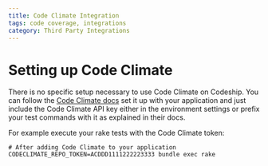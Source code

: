 ```yaml
---
title: Code Climate Integration
tags: code coverage, integrations
category: Third Party Integrations
---
```


# Setting up Code Climate

There is no specific setup necessary to use Code Climate on Codeship.
You can follow the [Code Climate docs](http://docs.codeclimate.com/category/3-test-coverage)
set it up with your application and just include the Code Climate API key either
in the environment settings or prefix your test commands with it as explained in their docs.

For example execute your rake tests with the Code Climate token:

~~~shell
# After adding Code Climate to your application
CODECLIMATE_REPO_TOKEN=ACDDD1111222223333 bundle exec rake
~~~

